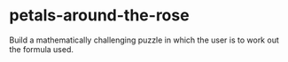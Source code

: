# petals-around-the-rose
Build a mathematically challenging puzzle in which the user is to work out the formula used.

